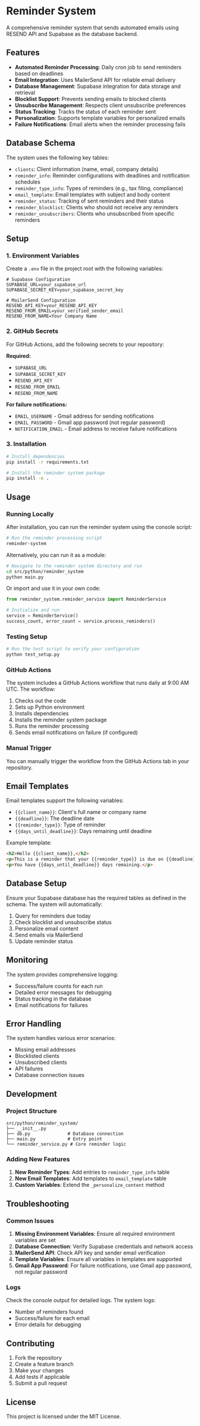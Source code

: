 # Reminder System

A comprehensive reminder system that sends automated emails using RESEND API and Supabase as the database backend.

## Features

- **Automated Reminder Processing**: Daily cron job to send reminders based on deadlines
- **Email Integration**: Uses MailerSend API for reliable email delivery
- **Database Management**: Supabase integration for data storage and retrieval
- **Blocklist Support**: Prevents sending emails to blocked clients
- **Unsubscribe Management**: Respects client unsubscribe preferences
- **Status Tracking**: Tracks the status of each reminder sent
- **Personalization**: Supports template variables for personalized emails
- **Failure Notifications**: Email alerts when the reminder processing fails

## Database Schema

The system uses the following key tables:

- `clients`: Client information (name, email, company details)
- `reminder_info`: Reminder configurations with deadlines and notification schedules
- `reminder_type_info`: Types of reminders (e.g., tax filing, compliance)
- `email_template`: Email templates with subject and body content
- `reminder_status`: Tracking of sent reminders and their status
- `reminder_blocklist`: Clients who should not receive any reminders
- `reminder_unsubscribers`: Clients who unsubscribed from specific reminders

## Setup

### 1. Environment Variables

Create a `.env` file in the project root with the following variables:

```env
# Supabase Configuration
SUPABASE_URL=your_supabase_url
SUPABASE_SECRET_KEY=your_supabase_secret_key

# MailerSend Configuration
RESEND_API_KEY=your_RESEND_API_KEY
RESEND_FROM_EMAIL=your_verified_sender_email
RESEND_FROM_NAME=Your Company Name
```

### 2. GitHub Secrets

For GitHub Actions, add the following secrets to your repository:

**Required:**
- `SUPABASE_URL`
- `SUPABASE_SECRET_KEY`
- `RESEND_API_KEY`
- `RESEND_FROM_EMAIL`
- `RESEND_FROM_NAME`

**For failure notifications:**
- `EMAIL_USERNAME` - Gmail address for sending notifications
- `EMAIL_PASSWORD` - Gmail app password (not regular password)
- `NOTIFICATION_EMAIL` - Email address to receive failure notifications

### 3. Installation

```bash
# Install dependencies
pip install -r requirements.txt

# Install the reminder system package
pip install -e .
```

## Usage

### Running Locally

After installation, you can run the reminder system using the console script:

```bash
# Run the reminder processing script
reminder-system
```

Alternatively, you can run it as a module:

```bash
# Navigate to the reminder system directory and run
cd src/python/reminder_system
python main.py
```

Or import and use it in your own code:

```python
from reminder_system.reminder_service import ReminderService

# Initialize and run
service = ReminderService()
success_count, error_count = service.process_reminders()
```

### Testing Setup

```bash
# Run the test script to verify your configuration
python test_setup.py
```

### GitHub Actions

The system includes a GitHub Actions workflow that runs daily at 9:00 AM UTC. The workflow:

1. Checks out the code
2. Sets up Python environment
3. Installs dependencies
4. Installs the reminder system package
5. Runs the reminder processing
6. Sends email notifications on failure (if configured)

### Manual Trigger

You can manually trigger the workflow from the GitHub Actions tab in your repository.

## Email Templates

Email templates support the following variables:

- `{{client_name}}`: Client's full name or company name
- `{{deadline}}`: The deadline date
- `{{reminder_type}}`: Type of reminder
- `{{days_until_deadline}}`: Days remaining until deadline

Example template:
```html
<h2>Hello {{client_name}},</h2>
<p>This is a reminder that your {{reminder_type}} is due on {{deadline}}.</p>
<p>You have {{days_until_deadline}} days remaining.</p>
```

## Database Setup

Ensure your Supabase database has the required tables as defined in the schema. The system will automatically:

1. Query for reminders due today
2. Check blocklist and unsubscribe status
3. Personalize email content
4. Send emails via MailerSend
5. Update reminder status

## Monitoring

The system provides comprehensive logging:

- Success/failure counts for each run
- Detailed error messages for debugging
- Status tracking in the database
- Email notifications for failures

## Error Handling

The system handles various error scenarios:

- Missing email addresses
- Blocklisted clients
- Unsubscribed clients
- API failures
- Database connection issues

## Development

### Project Structure

```
src/python/reminder_system/
├── __init__.py
├── db.py              # Database connection
├── main.py            # Entry point
└── reminder_service.py # Core reminder logic
```

### Adding New Features

1. **New Reminder Types**: Add entries to `reminder_type_info` table
2. **New Email Templates**: Add templates to `email_template` table
3. **Custom Variables**: Extend the `_personalize_content` method

## Troubleshooting

### Common Issues

1. **Missing Environment Variables**: Ensure all required environment variables are set
2. **Database Connection**: Verify Supabase credentials and network access
3. **MailerSend API**: Check API key and sender email verification
4. **Template Variables**: Ensure all variables in templates are supported
5. **Gmail App Password**: For failure notifications, use Gmail app password, not regular password

### Logs

Check the console output for detailed logs. The system logs:
- Number of reminders found
- Success/failure for each email
- Error details for debugging

## Contributing

1. Fork the repository
2. Create a feature branch
3. Make your changes
4. Add tests if applicable
5. Submit a pull request

## License

This project is licensed under the MIT License. 
